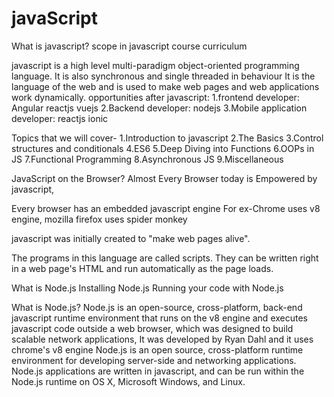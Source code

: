 # javaScript
What is javascript?
scope in javascript
course curriculum

javascript is a high level multi-paradigm object-oriented programming language.
It is also synchronous and single threaded in behaviour
It is the language of the web and is used to make web pages and web applications work dynamically.
opportunities after javascript:
1.frontend developer:
Angular
reactjs
vuejs
2.Backend developer:
nodejs
3.Mobile application developer:
reactjs
ionic

Topics that we will cover-
1.Introduction to javascript
2.The Basics
3.Control structures and conditionals
4.ES6
5.Deep Diving into Functions
6.OOPs in JS
7.Functional Programming
8.Asynchronous JS
9.Miscellaneous

JavaScript on the Browser?
Almost Every Browser today is Empowered by javascript,

Every browser has an embedded javascript engine
For ex-Chrome uses v8 engine, mozilla firefox uses spider monkey

javascript was initially created to "make web pages alive".

The programs in this language are called scripts. They can be written right in a web page's HTML and run automatically as the page loads.

What is Node.js
Installing Node.js
Running your code with Node.js

What is Node.js?
Node.js is an open-source, cross-platform, back-end javascript runtime environment that runs on the v8 engine and executes javascript code outside a web browser, which was designed to build scalable network applications, 
It was  developed by Ryan Dahl and it uses chrome's v8 engine
Node.js is an open source, cross-platform runtime environment for developing server-side and networking applications. Node.js applications are written in javascript, and can be run within the Node.js runtime on OS X, Microsoft Windows, and Linux.
